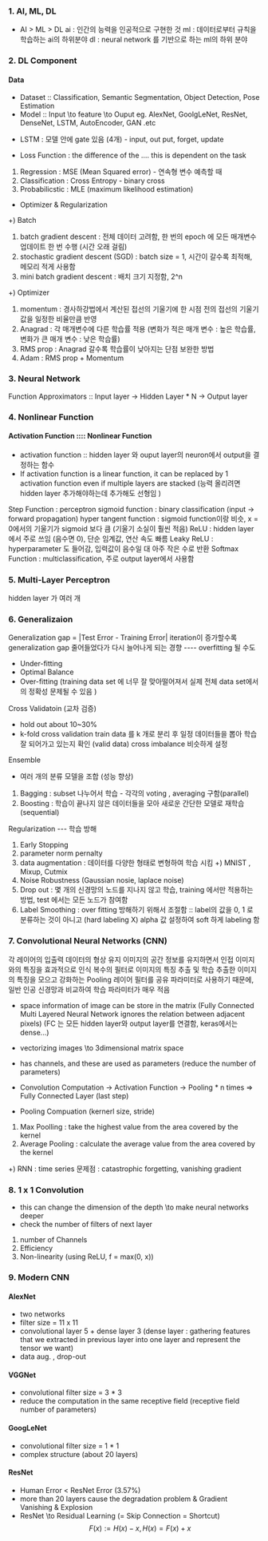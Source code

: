 ### 1. AI, ML, DL
- AI > ML > DL
ai : 인간의 능력을 인공적으로 구현한 것
ml : 데이터로부터 규칙을 학습하는 ai의 하위분야
dl : neural network 를 기반으로 하는 ml의 하위 분야

### 2. DL Component 
#### Data
- Dataset :: Classification, Semantic Segmentation, Object Detection, Pose Estimation 
- Model :: Input \to feature \to Ouput 
eg. AlexNet, GoolgLeNet, ResNet, DenseNet, LSTM, AutoEncoder, GAN .etc
+ LSTM : 모델 안에 gate 있음 (4개) - input, out put, forget, update


- Loss Function : the difference of the ....
this is dependent on the task
1. Regression :  MSE (Mean Squared error) - 연속형 변수 예측할 때 
2. Classification : Cross Entropy - binary cross 
3. Probabilicstic : MLE (maximum likelihood estimation)
- Optimizer & Regularization 


+) Batch 
1. batch gradient descent : 전체 데이터 고려함, 한 번의 epoch 에 모든 매개변수 업데이트 한 번 수행 (시간 오래 걸림)
2. stochastic gradient descent (SGD) : batch size = 1, 시간이 갈수록 최적해, 메모리 적게 사용함 
3. mini batch gradient descent : 배치 크기 지정함, 2^n

+) Optimizer
1. momentum : 경사하강법에서 계산된 접선의 기울기에 한 시점 전의 접선의 기울기 값을 일정한 비율만큼 반영 
2. Anagrad : 각 매개변수에 다른 학습률 적용 (변화가 적은 매개 변수 : 높은 학습률, 변화가 큰 매개 변수 : 낮은 학습률)
3. RMS prop : Anagrad 갈수록 학습률이 낮아지는 단점 보완한 방법 
4. Adam : RMS prop + Momentum 

### 3. Neural Network
Function Approximators ::
Input layer -> Hidden Layer * N -> Output layer

### 4. Nonlinear Function
#### Activation Function :::: Nonlinear Function
- activation function :: hidden layer 와 ouput layer의 neuron에서 output을 결정하는 함수 
- If activation function is a linear function, it can be replaced by 1 activation function even if multiple layers are stacked 
(능력 올리려면 hidden layer 추가해야하는데 추가해도 선형임 )

Step Function : perceptron
sigmoid function : binary classification 
(input -> forward propagation)
hyper tangent function : sigmoid function이랑 비슷, x = 0에서의 기울기가 sigmoid 보다 큼 (기울기 소실이 훨씬 적음)
ReLU : hidden layer에서 주로 쓰임 (음수면 0), 단순 임계값, 연산 속도 빠름 
Leaky ReLU : hyperparameter 도 들어감, 입력값이 음수일 대 아주 작은 수로 반환 
Softmax Function : multiclassification, 주로 output layer에서 사용함 


### 5. Multi-Layer Perceptron 
hidden layer 가 여러 개 

### 6. Generalizaion 
Generalization gap = |Test Error - Training Error|
iteration이 증가할수록  generalization gap 줄어들었다가 다시 늘어나게 되는 경향 ---- overfitting 될 수도 

- Under-fitting
- Optimal Balance
- Over-fitting (training data set 에 너무 잘 맞아떨어져서 실제 전체 data set에서의 정확성 문제될 수 있음 )

Cross Validatoin (교차 검증)
- hold out about 10~30%
- k-fold cross validation 
train data 를 k 개로 분리 후 일정 데이터들을 뽑아 학습 잘 되어가고 있는지 확인 (valid data)
cross imbalance 비슷하게 설정

Ensemble
- 여러 개의 분류 모델을 조합 (성능 향상)
1. Bagging : subset 나누어서 학습 - 각각의 voting , averaging 구함(parallel)
2. Boosting : 학습이 끝나지 않은 데이터들을 모아 새로운 간단한 모델로 재학습 (sequential)

Regularization --- 학습 방해
1. Early Stopping
2. parameter norm pernalty
3. data augmentation : 데이터를 다양한 형태로 변형하여 학습 시킴
+) MNIST , Mixup, Cutmix
4. Noise Robustness (Gaussian nosie, laplace noise)
5. Drop out : 몇 개의 신경망의 노드를 지나지 않고 학습, training 에서만 적용하는 방법, test 에서는 모든 노드가 참여함 
6. Label Smoothing : over fitting 방해하기 위해서 조절함 :: label의 값을 0, 1 로 분류하는 것이 아니고 (hard labeling X) alpha 값 설정하여 soft 하게 labeling 함 

### 7. Convolutional Neural Networks (CNN)

각 레이어의 입출력 데이터의 형상 유지
이미지의 공간 정보를 유지하면서 인접 이미지와의 특징을 효과적으로 인식
복수의 필터로 이미지의 특징 추출 및 학습
추출한 이미지의 특징을 모으고 강화하는 Pooling 레이어
필터를 공유 파라미터로 사용하기 때문에, 일반 인공 신경망과 비교하여 학습 파라미터가 매우 적음

- space information of image can be store in the matrix (Fully Connected Multi Layered Neural Network ignores the relation between adjacent pixels)
(FC 는 모든 hidden layer와 output layer를 연결함, keras에서는 dense...)
- vectorizing images \to 3dimensional matrix space 
- has channels, and these are used as parameters (reduce the number of parameters)
- Convolution Computation -> Activation Function -> Pooling *  n times => Fully Connected Layer (last step)

- Pooling Compuation (kernerl size, stride)
1. Max Poolling : take the highest value from the area covered by the kernel
2. Average Pooling : calculate the average value from the area covered by the kernel 


+) RNN : time series
문제점 : catastrophic forgetting, vanishing gradient 

### 8. 1 x 1 Convolution 
- this can change the dimension of the depth \to make neural networks deeper 
- check the number of filters of next layer

1. number of Channels
2. Efficiency
3. Non-linearity (using ReLU, f = max(0, x))

### 9. Modern CNN
#### AlexNet 
- two networks
- filter size = 11 x 11
- convolutional layer 5 + dense layer 3
(dense layer : gathering features that we extracted in previous layer into one layer and represent the tensor we want)
- data aug. , drop-out

#### VGGNet
- convolutional filter size = 3 * 3
- reduce the computation in the same receptive field (receptive field number of parameters)

#### GoogLeNet
- convolutional filter size = 1 * 1
- complex structure (about 20 layers)

#### ResNet
- Human Error < ResNet Error (3.57%)
- more than 20 layers cause the degradation problem & Gradient Vanishing & Explosion
- ResNet \to Residual Learning (= Skip Connection = Shortcut)
$$ F(x) := H(x) - x, H(x) = F(x) + x $$
